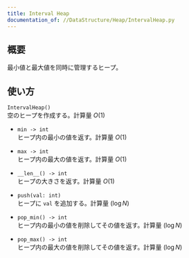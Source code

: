 ```yaml
---
title: Interval Heap
documentation_of: //DataStructure/Heap/IntervalHeap.py
---
```


## 概要
最小値と最大値を同時に管理するヒープ。

## 使い方
`IntervalHeap()`  
空のヒープを作成する。計算量 $O(1)$

- `min -> int`  
ヒープ内の最小の値を返す。計算量 $O(1)$

- `max -> int`  
ヒープ内の最大の値を返す。計算量 $O(1)$

- `__len__() -> int`  
ヒープの大きさを返す。計算量 $O(1)$

- `push(val: int)`  
ヒープに `val` を追加する。計算量 $(\log N)$

- `pop_min() -> int`  
ヒープ内の最小の値を削除してその値を返す。計算量 $(\log N)$

- `pop_max() -> int`  
ヒープ内の最大の値を削除してその値を返す。計算量 $(\log N)$
